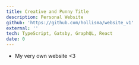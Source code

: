 ```yaml
---
title: Creative and Punny Title
description: Personal Website
github: 'https://github.com/hollisma/website_v1'
external: ''
tech: TypeScript, Gatsby, GraphQL, React
date: 0
---
```


- My very own website <3